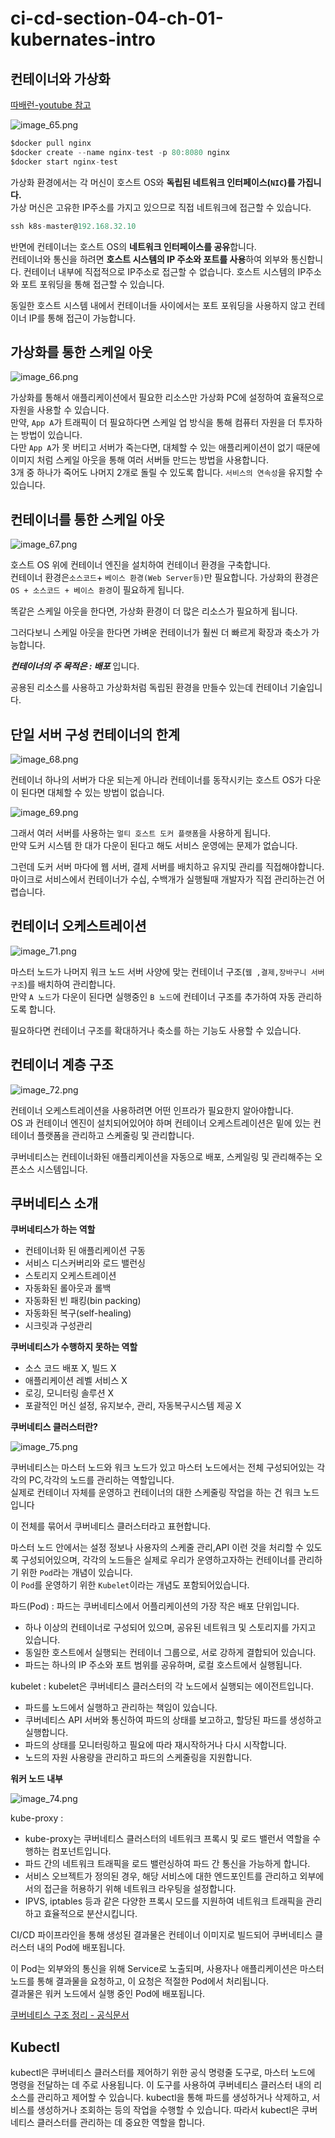 # ci-cd-section-04-ch-01-kubernates-intro

## 컨테이너와 가상화

[따배런-youtube 참고](https://youtu.be/Sj9Z6-w1VUE?feature=shared)

![image_65.png](image_65.png)   
  
```Actionscript
$docker pull nginx
$docker create --name nginx-test -p 80:8080 nginx
$docker start nginx-test
```  
가상화 환경에서는 각 머신이 호스트 OS와 **독립된 네트워크 인터페이스(`NIC`)를 가집니다.**  
가상 머신은 고유한 IP주소를 가지고 있으므로 직접 네트워크에 접근할 수 있습니다.  
```Actionscript
ssh k8s-master@192.168.32.10 
```  
   
반면에 컨테이너는 호스트 OS의 **네트워크 인터페이스를 공유**합니다.  
컨테이너와 통신을 하려면 **호스트 시스템의 IP 주소와 포트를 사용**하여 외부와 통신합니다. 
컨테이너 내부에 직접적으로 IP주소로 접근할 수 없습니다. 
호스트 시스템의 IP주소와 포트 포워딩을 통해 접근할 수 있습니다.  
  
동일한 호스트 시스템 내에서 컨테이너들 사이에서는 포트 포워딩을 사용하지 않고 
컨테이너 IP를 통해 접근이 가능합니다.  
    
## 가상화를 통한 스케일 아웃  

![image_66.png](image_66.png)    
  
가상화를 통해서 애플리케이션에서 필요한 리소스만 가상화 PC에 설정하여 효율적으로 자원을 사용할 수 있습니다.  
만약, `App A`가 트래픽이 더 필요하다면 스케일 업 방식을 통해 컴퓨터 자원을 더 투자하는 방법이 있습니다.  
다만 `App A`가 못 버티고 서버가 죽는다면, 대체할 수 있는 애플리케이션이 없기 때문에 
이미지 처럼 스케일 아웃을 통해 여러 서버들 만드는 방법을 사용합니다.  
3개 중 하나가 죽어도 나머지 2개로 돌릴 수 있도록 합니다. `서비스의 연속성`을 유지할 수 있습니다.  
  
## 컨테이너를 통한 스케일 아웃  
  
![image_67.png](image_67.png)  
  
호스트 OS 위에 컨테이너 엔진을 설치하여 컨테이너 환경을 구축합니다.  
컨테이너 환경은`소스코드`+ `베이스 환경(Web Server등)`만 필요합니다. 
가상화의 환경은 `OS + 소스코드 + 베이스 환경`이 필요하게 됩니다.  
  
똑같은 스케일 아웃을 한다면, 가상화 환경이 더 많은 리소스가 필요하게 됩니다.  
  
그러다보니 스케일 아웃을 한다면 가벼운 컨테이너가 훨씬 더 빠르게 확장과 축소가 가능합니다.  
  
**_컨테이너의 주 목적은 : 배포_** 입니다.  
  
공용된 리소스를 사용하고 가상화처럼 독립된 환경을 만들수 있는데 컨테이너 기술입니다.  
  
## 단일 서버 구성 컨테이너의 한계  
![image_68.png](image_68.png)  
  
컨테이너 하나의 서버가 다운 되는게 아니라 컨테이너를 동작시키는 호스트 OS가 다운이 된다면 
대체할 수 있는 방법이 없습니다.  
   
![image_69.png](image_69.png)  
  
그래서 여러 서버를 사용하는 `멀티 호스트 도커 플랫폼`을 사용하게 됩니다.  
만약 도커 시스템 한 대가 다운이 된다고 해도 서비스 운영에는 문제가 없습니다.  
  
그런데 도커 서버 마다에 웹 서버, 결제 서버를 배치하고 유지및 관리를 직접해야합니다.  
마이크로 서비스에서 컨테이너가 수십, 수백개가 실행될때 개발자가 직접 관리하는건 어렵습니다.  
  
## 컨테이너 오케스트레이션

![image_71.png](image_71.png)

마스터 노드가 나머지 워크 노드 서버 사양에 맞는 컨테이너 구조(`웹 ,결제,장바구니 서버 구조`)를 배치하여 관리합니다.  
만약 `A 노드`가 다운이 된다면 실행중인 `B 노드`에 컨테이너 구조를 추가하여 자동 관리하도록 합니다.  
  
필요하다면 컨테이너 구조를 확대하거나 축소를 하는 기능도 사용할 수 있습니다.  
  
## 컨테이너 계층 구조  
![image_72.png](image_72.png)  
  
컨테이너 오케스트레이션을 사용하려면 어떤 인프라가 필요한지 알아야합니다.  
OS 과 컨테이너 엔진이 설치되어있어야 하며 컨테이너 오케스트레이션은 
밑에 있는 컨테이너 플랫폼을 관리하고 스케줄링 및 관리합니다.   
  
쿠버네티스는 컨테이너화된 애플리케이션을 자동으로 배포, 스케일링 및 관리해주는 오픈소스 시스템입니다.  
  
## 쿠버네티스 소개

**쿠버네티스가 하는 역할**
+ 컨테이너화 된 애플리케이션 구동
+ 서비스 디스커버리와 로드 밸런싱
+ 스토리지 오케스트레이션
+ 자동화된 롤아웃과 롤백
+ 자동화된 빈 패킹(bin packing)
+ 자동화된 복구(self-healing)
+ 시크릿과 구성관리

**쿠버네티스가 수행하지 못하는 역할**  
+ 소스 코드 배포 X, 빌드 X
+ 애플리케이션 레벨 서비스 X
+ 로깅, 모니터링 솔루션 X
+ 포괄적인 머신 설정, 유지보수, 관리, 자동복구시스템 제공 X  
  
**쿠버네티스 클러스터란?**  

![image_75.png](image_75.png)  
  
쿠버네티스는 마스터 노드와 워크 노드가 있고 
마스터 노드에서는 전체 구성되어있는 각각의 PC,각각의 노드를 관리하는 역할입니다.  
실제로 컨테이너 자체를 운영하고 컨테이너의 대한 스케줄링 작업을 하는 건 워크 노드입니다
  
이 전체를 묶어서 쿠버네티스 클러스터라고 표현합니다.  
  
마스터 노드 안에서는 설정 정보나 사용자의 스케줄 관리,API 이런 것을 처리할 수 있도록 구성되어있으며, 
각각의 노드들은 실제로 우리가 운영하고자하는 컨테이너를 관리하기 위한 `Pod`라는 개념이 있습니다.   
이 `Pod`를 운영하기 위한 `Kubelet`이라는 개념도 포함되어있습니다.  
  

파드(Pod)
: 파드는 쿠버네티스에서 어플리케이션의 가장 작은 배포 단위입니다.  
+ 하나 이상의 컨테이너로 구성되어 있으며, 공유된 네트워크 및 스토리지를 가지고 있습니다.
+ 동일한 호스트에서 실행되는 컨테이너 그룹으로, 서로 강하게 결합되어 있습니다.
+ 파드는 하나의 IP 주소와 포트 범위를 공유하며, 로컬 호스트에서 실행됩니다.  
  

kubelet
: kubelet은 쿠버네티스 클러스터의 각 노드에서 실행되는 에이전트입니다.  
+ 파드를 노드에서 실행하고 관리하는 책임이 있습니다.
+ 쿠버네티스 API 서버와 통신하여 파드의 상태를 보고하고, 할당된 파드를 생성하고 실행합니다.
+ 파드의 상태를 모니터링하고 필요에 따라 재시작하거나 다시 시작합니다.
+ 노드의 자원 사용량을 관리하고 파드의 스케줄링을 지원합니다.
  
**워커 노드 내부**  

![image_74.png](image_74.png)
  
kube-proxy
: 
+ kube-proxy는 쿠버네티스 클러스터의 네트워크 프록시 및 로드 밸런서 역할을 수행하는 컴포넌트입니다.
+ 파드 간의 네트워크 트래픽을 로드 밸런싱하여 파드 간 통신을 가능하게 합니다.
+ 서비스 오브젝트가 정의된 경우, 해당 서비스에 대한 엔드포인트를 관리하고 외부에서의 접근을 허용하기 위해 네트워크 라우팅을 설정합니다.
+ IPVS, iptables 등과 같은 다양한 프록시 모드를 지원하여 네트워크 트래픽을 관리하고 효율적으로 분산시킵니다.

CI/CD 파이프라인을 통해 생성된 결과물은 컨테이너 이미지로 빌드되어 
쿠버네티스 클러스터 내의 Pod에 배포됩니다.  
  
이 Pod는 외부와의 통신을 위해 Service로 노출되며, 
사용자나 애플리케이션은 마스터 노드를 통해 결과물을 요청하고, 
이 요청은 적절한 Pod에서 처리됩니다.  
결과물은 워커 노드에서 실행 중인 Pod에 배포됩니다.  

  
[쿠버네티스 구조 정리 - 공식문서](https://kubernetes.io/docs/concepts/)  

## Kubectl
kubectl은 쿠버네티스 클러스터를 제어하기 위한 공식 명령줄 도구로, 마스터 노드에 명령을 전달하는 데 주로 사용됩니다. 이 도구를 사용하여 쿠버네티스 클러스터 내의 리소스를 관리하고 제어할 수 있습니다. kubectl을 통해 파드를 생성하거나 삭제하고, 서비스를 생성하거나 조회하는 등의 작업을 수행할 수 있습니다. 따라서 kubectl은 쿠버네티스 클러스터를 관리하는 데 중요한 역할을 합니다.
  
